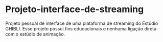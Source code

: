 # Projeto-interface-de-streaming
Projeto pessoal de interface de uma plataforma de streaming do Estúdio GHIBLI. Esse projeto possui fins educacionais e nenhuma ligação direta com o estúdio de animação.
